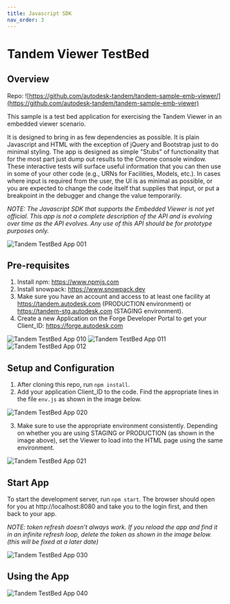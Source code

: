 ```yaml
---
title: Javascript SDK
nav_order: 3
---
```

# Tandem Viewer TestBed

## Overview

Repo: ![https://github.com/autodesk-tandem/tandem-sample-emb-viewer/](https://github.com/autodesk-tandem/tandem-sample-emb-viewer)

This sample is a test bed application for exercising the Tandem Viewer in an embedded viewer scenario.

It is designed to bring in as few dependencies as possible.  It is plain Javascript and HTML with the exception of jQuery and Bootstrap just to do minimal styling.  The app is designed as simple "Stubs" of functionality that for the most part just dump out results to the Chrome console window.  These interactive tests will surface useful information that you can then use in some of your other code (e.g., URNs for Facilities, Models, etc.). In cases where input is required from the user, the UI is as minimal as possible, or you are expected to change the code itself that supplies that input, or put a breakpoint in the debugger and change the value temporarily.

*NOTE: The Javascript SDK that supports the Embedded Viewer is not yet official.  This app is not a complete description of the API and is evolving over time as the API evolves.  Any use of this API should be for prototype purposes only.*

![Tandem TestBed App 001](https://github.com/autodesk-tandem/tandem-sample-emb-viewer/raw/master/docs/Readme_img_001.png)


## Pre-requisites

1. Install npm: https://www.npmjs.com
2. Install snowpack: https://www.snowpack.dev
3. Make sure you have an account and access to at least one facility at https://tandem.autodesk.com (PRODUCTION environment) or https://tandem-stg.autodesk.com (STAGING environment).
4. Create a new Application on the Forge Developer Portal to get your Client_ID: https://forge.autodesk.com

![Tandem TestBed App 010](https://github.com/autodesk-tandem/tandem-sample-emb-viewer/raw/master/docs/Readme_img_010.png)
![Tandem TestBed App 011](https://github.com/autodesk-tandem/tandem-sample-emb-viewer/raw/master/docs/Readme_img_011.png)
![Tandem TestBed App 012](https://github.com/autodesk-tandem/tandem-sample-emb-viewer/raw/master/docs/Readme_img_012.png)


## Setup and Configuration

1. After cloning this repo, run `npm install`.
2. Add your application Client_ID to the code.  Find the appropriate lines in the file `env.js` as shown in the image below.

![Tandem TestBed App 020](https://github.com/autodesk-tandem/tandem-sample-emb-viewer/raw/master/docs/Readme_img_020.png)

3. Make sure to use the appropriate environment consistently.  Depending on whether you are using STAGING or PRODUCTION (as shown in the image above), set the Viewer to load into the HTML page using the same environment.

![Tandem TestBed App 021](https://github.com/autodesk-tandem/tandem-sample-emb-viewer/raw/master/docs/Readme_img_021.png)



## Start App

To start the development server, run `npm start`. The browser should open for you at http://localhost:8080 and take you to the login first, and then back to your app.

*NOTE: token refresh doesn't always work.  If you reload the app and find it in an infinite refresh loop, delete the token as shown in the image below. (this will be fixed at a later date)*

![Tandem TestBed App 030](https://github.com/autodesk-tandem/tandem-sample-emb-viewer/raw/master/docs/Readme_img_030.png)


## Using the App

![Tandem TestBed App 040](https://github.com/autodesk-tandem/tandem-sample-emb-viewer/raw/master/docs/Readme_img_040.png)